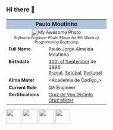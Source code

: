 <!--
Start HTML Imports
-->

<link rel="stylesheet" href="https://cdn.jsdelivr.net/gh/devicons/devicon@v2.15.1/devicon.min.css">

<!--
End HTML Imports
-->

### Hi there 👋

<table class="wikiTableStyle" cellpadding="3" border="0" style="width: 270px; font-size: 88%;">
<tbody>
<tr>
<th colspan="2" class="" style="text-align:center; font-size:larger; background-color:#B0C4DE; border-radius: 3px 3px 0 0;"><span class="">Paulo Moutinho</span>
</th></tr>
<tr>
<td colspan="2" style="text-align:center;"><div style="text-align: center;"><img alt="My Awesome Photo" src="https://avatars.githubusercontent.com/u/19191653?s=400&u=a6f9a5517792ec7ff8c4ace1bd0980d5008f81b1&v=4" decoding="async" style="text-align: center;"></div><sub><i>Software Engineer Paulo Moutinho 9th Week of Programming Bootcamp</i></sub></td>
</tr>
<tr>
<td scope="row" style="vertical-align: top; text-align: left; font-weight:bold;">Full Name
</td>
<td style="vertical-align: top; text-align: left;">Paulo Jorge Almeida Moutinho
</td></tr>
<tr>
<td scope="row" style="vertical-align: top; text-align: left; font-weight:bold;">Birthdate
</td>
<td style="vertical-align: top; text-align: left;"><a href="https://en.wikipedia.org/wiki/September_30">30th of September</a> de 1996<br><a href="https://en.wikipedia.org/wiki/Pragal">Pragal</a>, <a href="https://en.wikipedia.org/wiki/Setúbal">Setúbal</a>, <a href="https://en.wikipedia.org/wiki/Portugal">Portugal</a>
</td></tr>
<tr>
<td scope="row" style="vertical-align: top; text-align: left; font-weight:bold;">Alma Mater
</td>
<td style="vertical-align: top; text-align: left;">&lt;Academia de Código_&gt;</td></tr>
<tr>
<td scope="row" style="vertical-align: top; text-align: left; font-weight:bold;">Current Role
</td>
<td style="vertical-align: top; text-align: left;">QA Engineer
</td></tr>
<tr>
<td scope="row" style="vertical-align: top; text-align: left; font-weight:bold;">Certifications
</td>
<td style="vertical-align: top; text-align: left;"><a href="/wiki/Cruz_de_Voo_Distinto_(Reino_Unido)" title="Cruz de Voo Distinto (Reino Unido)">Cruz de Voo Distinto</a><br><a href="/wiki/Cruz_Militar" title="Cruz Militar">Cruz Militar</a>
</td></tr>
</tbody></table>

<div>
<img src="https://cdn.jsdelivr.net/gh/devicons/devicon/icons/selenium/selenium-original.svg" idth="40" height="40"/>        
<img src="https://cdn.jsdelivr.net/gh/devicons/devicon/icons/java/java-original-wordmark.svg" idth="40" height="40" />
<img src="https://cdn.jsdelivr.net/gh/devicons/devicon/icons/javascript/javascript-plain.svg" idth="40" height="40"/>
<img src="https://cdn.jsdelivr.net/gh/devicons/devicon/icons/cucumber/cucumber-plain-wordmark.svg" idth="40" height="40"/>
</div>

<!--
**opmoutinho/opmoutinho** is a ✨ _special_ ✨ repository because its `README.md` (this file) appears on your GitHub profile.

Here are some ideas to get you started:

- 🔭 I’m currently working on ...
- 🌱 I’m currently learning ...
- 👯 I’m looking to collaborate on ...
- 🤔 I’m looking for help with ...
- 💬 Ask me about ...
- 📫 How to reach me: ...
- 😄 Pronouns: ...
- ⚡ Fun fact: ...
-->
